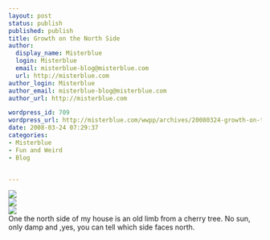 ```yaml
---
layout: post
status: publish
published: publish
title: Growth on the North Side
author:
  display_name: Misterblue
  login: Misterblue
  email: misterblue-blog@misterblue.com
  url: http://misterblue.com
author_login: Misterblue
author_email: misterblue-blog@misterblue.com
author_url: http://misterblue.com

wordpress_id: 709
wordpress_url: http://misterblue.com/wwpp/archives/20080324-growth-on-the-north-side
date: 2008-03-24 07:29:37
categories:
- Misterblue
- Fun and Weird
- Blog


---
```

<div class="g2image_float_left"><a href="/images/oldimages/IMG_1902.jpg"><img src="/images/oldimages/thumb/IMG_1902.jpg" class="oldImageThumb"/></a></div><div class="g2image_float_right"><a href="/images/oldimages/1905"><img src="/images/oldimages/thumb/1905" class="oldImageThumb"/></a></div><div class="g2image_float_righ"><a href="/images/oldimages/1908"><img src="/images/oldimages/thumb/1908" class="oldImageThumb"/></a></div>One the north side of my house is an old limb from a cherry tree. No sun, only damp and ,yes, you can tell which side faces north.

